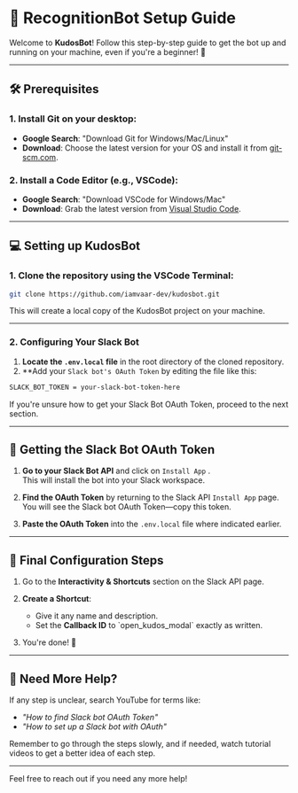 
# 🎉 RecognitionBot Setup Guide

Welcome to **KudosBot**! Follow this step-by-step guide to get the bot up and running on your machine, even if you're a beginner! 🚀

---

## 🛠️ Prerequisites

### 1. Install Git on your desktop:
- **Google Search**: "Download Git for Windows/Mac/Linux"
- **Download**: Choose the latest version for your OS and install it from [git-scm.com](https://git-scm.com/).

### 2. Install a Code Editor (e.g., VSCode):
- **Google Search**: "Download VSCode for Windows/Mac"
- **Download**: Grab the latest version from [Visual Studio Code](https://code.visualstudio.com/).

---

## 💻 Setting up KudosBot

### 1. Clone the repository using the VSCode Terminal:

```bash
git clone https://github.com/iamvaar-dev/kudosbot.git
```

This will create a local copy of the KudosBot project on your machine.

---

### 2. Configuring Your Slack Bot

1. **Locate the `.env.local` file** in the root directory of the cloned repository.
2. **Add your `Slack bot's OAuth Token` by editing the file like this:

```bash
SLACK_BOT_TOKEN = your-slack-bot-token-here
```

If you're unsure how to get your Slack Bot OAuth Token, proceed to the next section.

---

## 🔑 Getting the Slack Bot OAuth Token

1. **Go to your Slack Bot API** and click on `Install App` .  
   This will install the bot into your Slack workspace.
   
2. **Find the OAuth Token** by returning to the Slack API `Install App` page.  
   You will see the Slack bot OAuth Token—copy this token.

3. **Paste the OAuth Token** into the `.env.local` file where indicated earlier.

---

## 🚀 Final Configuration Steps

1. Go to the **Interactivity & Shortcuts** section on the Slack API page.
2. **Create a Shortcut**:
   - Give it any name and description.
   - Set the **Callback ID** to \`open_kudos_modal\` exactly as written.
   
3. You're done! 🎉

---

## 🎥 Need More Help?

If any step is unclear, search YouTube for terms like:
- *"How to find Slack bot OAuth Token"*
- *"How to set up a Slack bot with OAuth"*

Remember to go through the steps slowly, and if needed, watch tutorial videos to get a better idea of each step.

---

Feel free to reach out if you need any more help!
